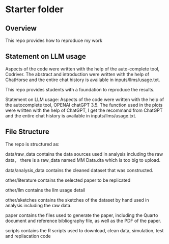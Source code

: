 # Starter folder

## Overview

This repo provides how to reproduce my work


## Statement on LLM usage

Aspects of the code were written with the help of the auto-complete tool, Codriver. The abstract and introduction were written with the help of ChatHorse and the entire chat history is available in inputs/llms/usage.txt.


This repo provides students with a foundation to reproduce the results.

Statement on LLM usage: Aspects of the code were written with the help of the autocomplete tool, OPENAI chatGPT 3.5. The function used in the plots were written with the help of ChatGPT, I get the recommand from ChatGPT and the entire chat history is available in inputs/llms/usage.txt.


## File Structure
The repo is structured as:

data/raw_data contains the data sources used in analysis including the raw data， there is a raw_data named MM Data.dta which is too big to upload. 

data/analysis_data contains the cleaned dataset that was constructed.

other/literature contains the selected paper to be replicated

other/llm contains the llm usage detail

other/sketches contains the sketches of the dataset by hand used in analysis including the raw data.

paper contains the files used to generate the paper, including the Quarto document and reference bibliography file, as well as the PDF of the paper.

scripts contains the R scripts used to download, clean data, simulation, test and repliacation code
